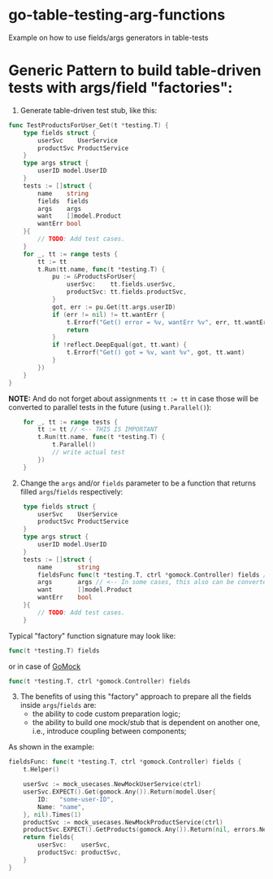 # go-table-testing-arg-functions

Example on how to use fields/args generators in table-tests

# Generic Pattern to build table-driven tests with args/field "factories":

1. Generate table-driven test stub, like this:
```go
func TestProductsForUser_Get(t *testing.T) {
    type fields struct {
        userSvc    UserService
        productSvc ProductService
    }
    type args struct {
        userID model.UserID
    }
    tests := []struct {
        name    string
        fields  fields
        args    args
        want    []model.Product
        wantErr bool
    }{
        // TODO: Add test cases.
    }
    for _, tt := range tests {
        tt := tt
        t.Run(tt.name, func(t *testing.T) {
            pu := &ProductsForUser{
                userSvc:    tt.fields.userSvc,
                productSvc: tt.fields.productSvc,
            }
            got, err := pu.Get(tt.args.userID)
            if (err != nil) != tt.wantErr {
                t.Errorf("Get() error = %v, wantErr %v", err, tt.wantErr)
                return
            }
            if !reflect.DeepEqual(got, tt.want) {
                t.Errorf("Get() got = %v, want %v", got, tt.want)
            }
        })
    }
}
```

**NOTE:** And do not forget about assignments `tt := tt` in case those will be converted to parallel tests in the future (using `t.Parallel()`):
```go
    for _, tt := range tests {
        tt := tt // <-- THIS IS IMPORTANT
        t.Run(tt.name, func(t *testing.T) {
            t.Parallel()
            // write actual test			
        })
    }

```

2. Change the `args` and/or `fields` parameter to be a function that returns filled `args`/`fields` respectively:
```go
    type fields struct {
        userSvc    UserService
        productSvc ProductService
    }
    type args struct {
        userID model.UserID
    }
    tests := []struct {
        name       string
        fieldsFunc func(t *testing.T, ctrl *gomock.Controller) fields // <-- THIS IS a "factory"
        args       args // <-- In some cases, this also can be converted to a "factory" 
        want       []model.Product
        wantErr    bool
    }{
        // TODO: Add test cases.
    }
```

Typical "factory" function signature may look like:
```go
func(t *testing.T) fields
```
or in case of [GoMock](https://github.com/golang/mock)
```go
func(t *testing.T, ctrl *gomock.Controller) fields
```

3. The benefits of using this "factory" approach to prepare all the fields inside `args`/`fields` are:
    - the ability to code custom preparation logic;
    - the ability to build one mock/stub that is dependent on another one, i.e., introduce coupling between components;

As shown in the example:
```go
fieldsFunc: func(t *testing.T, ctrl *gomock.Controller) fields {
    t.Helper()

    userSvc := mock_usecases.NewMockUserService(ctrl)
    userSvc.EXPECT().Get(gomock.Any()).Return(model.User{
        ID:   "some-user-ID",
        Name: "name",
    }, nil).Times(1)
    productSvc := mock_usecases.NewMockProductService(ctrl)
    productSvc.EXPECT().GetProducts(gomock.Any()).Return(nil, errors.New("get products")).Times(1)
    return fields{
        userSvc:    userSvc,
        productSvc: productSvc,
    }
}
```